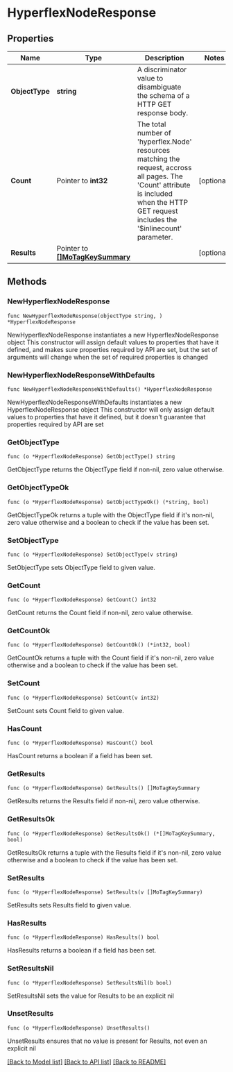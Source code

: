 # HyperflexNodeResponse

## Properties

Name | Type | Description | Notes
------------ | ------------- | ------------- | -------------
**ObjectType** | **string** | A discriminator value to disambiguate the schema of a HTTP GET response body. | 
**Count** | Pointer to **int32** | The total number of &#39;hyperflex.Node&#39; resources matching the request, accross all pages. The &#39;Count&#39; attribute is included when the HTTP GET request includes the &#39;$inlinecount&#39; parameter. | [optional] 
**Results** | Pointer to [**[]MoTagKeySummary**](mo.TagKeySummary.md) |  | [optional] 

## Methods

### NewHyperflexNodeResponse

`func NewHyperflexNodeResponse(objectType string, ) *HyperflexNodeResponse`

NewHyperflexNodeResponse instantiates a new HyperflexNodeResponse object
This constructor will assign default values to properties that have it defined,
and makes sure properties required by API are set, but the set of arguments
will change when the set of required properties is changed

### NewHyperflexNodeResponseWithDefaults

`func NewHyperflexNodeResponseWithDefaults() *HyperflexNodeResponse`

NewHyperflexNodeResponseWithDefaults instantiates a new HyperflexNodeResponse object
This constructor will only assign default values to properties that have it defined,
but it doesn't guarantee that properties required by API are set

### GetObjectType

`func (o *HyperflexNodeResponse) GetObjectType() string`

GetObjectType returns the ObjectType field if non-nil, zero value otherwise.

### GetObjectTypeOk

`func (o *HyperflexNodeResponse) GetObjectTypeOk() (*string, bool)`

GetObjectTypeOk returns a tuple with the ObjectType field if it's non-nil, zero value otherwise
and a boolean to check if the value has been set.

### SetObjectType

`func (o *HyperflexNodeResponse) SetObjectType(v string)`

SetObjectType sets ObjectType field to given value.


### GetCount

`func (o *HyperflexNodeResponse) GetCount() int32`

GetCount returns the Count field if non-nil, zero value otherwise.

### GetCountOk

`func (o *HyperflexNodeResponse) GetCountOk() (*int32, bool)`

GetCountOk returns a tuple with the Count field if it's non-nil, zero value otherwise
and a boolean to check if the value has been set.

### SetCount

`func (o *HyperflexNodeResponse) SetCount(v int32)`

SetCount sets Count field to given value.

### HasCount

`func (o *HyperflexNodeResponse) HasCount() bool`

HasCount returns a boolean if a field has been set.

### GetResults

`func (o *HyperflexNodeResponse) GetResults() []MoTagKeySummary`

GetResults returns the Results field if non-nil, zero value otherwise.

### GetResultsOk

`func (o *HyperflexNodeResponse) GetResultsOk() (*[]MoTagKeySummary, bool)`

GetResultsOk returns a tuple with the Results field if it's non-nil, zero value otherwise
and a boolean to check if the value has been set.

### SetResults

`func (o *HyperflexNodeResponse) SetResults(v []MoTagKeySummary)`

SetResults sets Results field to given value.

### HasResults

`func (o *HyperflexNodeResponse) HasResults() bool`

HasResults returns a boolean if a field has been set.

### SetResultsNil

`func (o *HyperflexNodeResponse) SetResultsNil(b bool)`

 SetResultsNil sets the value for Results to be an explicit nil

### UnsetResults
`func (o *HyperflexNodeResponse) UnsetResults()`

UnsetResults ensures that no value is present for Results, not even an explicit nil

[[Back to Model list]](../README.md#documentation-for-models) [[Back to API list]](../README.md#documentation-for-api-endpoints) [[Back to README]](../README.md)


